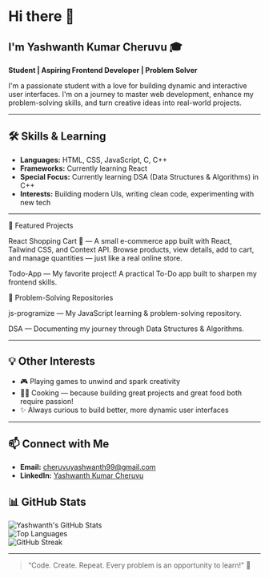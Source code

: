 # Hi there 👋

## I'm Yashwanth Kumar Cheruvu 🎓
**Student | Aspiring Frontend Developer | Problem Solver**

I'm a passionate student with a love for building dynamic and interactive user interfaces. I'm on a journey to master web development, enhance my problem-solving skills, and turn creative ideas into real-world projects.

---

## 🛠️ Skills & Learning
- **Languages:** HTML, CSS, JavaScript, C, C++  
- **Frameworks:** Currently learning React  
- **Special Focus:**  Currently learning DSA (Data Structures & Algorithms) in C++  
- **Interests:** Building modern UIs, writing clean code, experimenting with new tech  

---

🌟 Featured Projects

React Shopping Cart
 🛒 — A small e-commerce app built with React, Tailwind CSS, and Context API. Browse products, view details, add to cart, and manage quantities — just like a real online store.

Todo-App
 — My favorite project! A practical To-Do app built to sharpen my frontend skills.

🧠 Problem-Solving Repositories

js-programize
 — My JavaScript learning & problem-solving repository.

DSA
 — Documenting my journey through Data Structures & Algorithms.

---

## 💡 Other Interests
- 🎮 Playing games to unwind and spark creativity  
- 👨‍🍳 Cooking — because building great projects and great food both require passion!  
- ✨ Always curious to build better, more dynamic user interfaces  

---

## 📫 Connect with Me
- **Email:** [cheruvuyashwanth99@gmail.com](mailto:cheruvuyashwanth99@gmail.com)  
- **LinkedIn:** [Yashwanth Kumar Cheruvu](https://www.linkedin.com/in/yashwanth-kumar-cheruvu-7843a836b/)

## 📊 GitHub Stats

![Yashwanth's GitHub Stats](https://github-readme-stats.vercel.app/api?username=Yashwanth33124&show_icons=true&theme=radical)  
![Top Languages](https://github-readme-stats.vercel.app/api/top-langs/?username=Yashwanth33124&layout=compact&theme=radical)  
![GitHub Streak](https://streak-stats.demolab.com?user=Yashwanth33124&theme=radical)

---

> “Code. Create. Repeat. Every problem is an opportunity to learn!” 🚀

